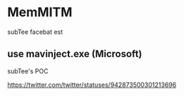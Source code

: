 # MemMITM
subTee facebat est


## use mavinject.exe (Microsoft) 
subTee's POC 

https://twitter.com/twitter/statuses/942873500301213696
